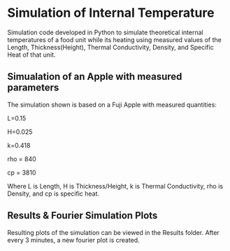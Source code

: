 # Simulation of Internal Temperature

Simulation code developed in Python to simulate theoretical internal temperatures of a food unit while its heating using measured values of  the Length, Thickness(Height), Thermal Conductivity, Density, and Specific Heat of that unit. 

## Simualation of an Apple with measured parameters
The simulation shown is based on a Fuji Apple with measured quantities:

L=0.15

H=0.025

k=0.418

rho = 840

cp = 3810


Where L is Length, H is Thickness/Height, k is Thermal Conductivity, rho is Density, and cp is specific heat.

## Results & Fourier Simulation Plots

Resulting plots of the simulation can be viewed in the Results folder. After every 3 minutes, a new fourier plot is created.
